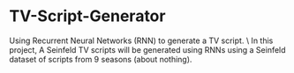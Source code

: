 # TV-Script-Generator
Using Recurrent Neural Networks (RNN) to generate a TV script. \\
In this project, A Seinfeld TV scripts will be generated using RNNs using a Seinfeld dataset of scripts from 9 seasons (about nothing).
